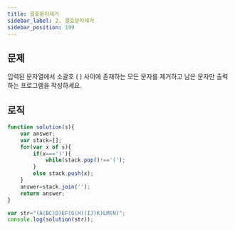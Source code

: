 ```yaml
---
title: 괄호문자제거
sidebar_label: 2. 괄호문자제거
sidebar_position: 199
---
```


## 문제 
입력된 문자열에서 소괄호 ( ) 사이에 존재하는 모든 문자를 제거하고 남은 문자만 출력하는 프로그램을 작성하세요.

## 로직

```js
function solution(s){  
    var answer;
    var stack=[];
    for(var x of s){
        if(x===')'){
            while(stack.pop()!=='(');
        }
        else stack.push(x);
    }
    answer=stack.join('');
    return answer;
}

var str="(A(BC)D)EF(G(H)(IJ)K)LM(N)";
console.log(solution(str));
```